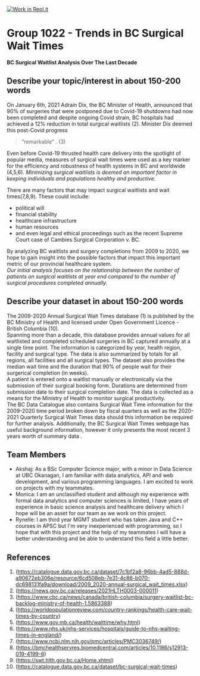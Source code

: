 [![Work in Repl.it](https://classroom.github.com/assets/work-in-replit-14baed9a392b3a25080506f3b7b6d57f295ec2978f6f33ec97e36a161684cbe9.svg)](https://classroom.github.com/online_ide?assignment_repo_id=362944&assignment_repo_type=GroupAssignmentRepo)
# Group 1022 - Trends in BC Surgical Wait Times

**BC Surgical Waitlist Analysis Over The Last Decade**

## Describe your topic/interest in about 150-200 words

On January 6th, 2021 Adrain Dix, the BC Minister of Health, announced that 90% of surgeries that were postponed due to Covid-19 shutdowns had now been completed and despite ongoing Covid strain, BC hospitals had achieved a 12% reduction in total surgical waitlists (2). Minister Dix deemed this post-Covid progress 
>"remarkable"
. (3)

Even before Covid-19 thrusted health care delivery into the spotlight of popular media, measures of surgical wait times were used as a key marker for the efficiency and robustness of health systems in BC and worldwide (4,5,6).  *Minimizing surgical waitlists is deemed an important factor in keeping individuals and populations healthy and productive.* 

There are many factors that may impact surgical waitlists and wait times(7,8,9).  These could include:
- political will 
- financial stability
- healthcare infrastructure 
- human resources 
- and even legal and ethical proceedings such as the recent Supreme Court case of Cambies Surgical Corporation v. BC.  

By analyzing BC waitlists and surgery completions from 2009 to 2020, we hope to gain insight into the possible factors that impact this important metric of our provincial healthcare system.  
*Our initial analysis focuses on the relationship between the number of patients on surgical waitlists at year end compared to the number of surgical procedures completed annually.*


## Describe your dataset in about 150-200 words

The 2009-2020 Annual Surgical Wait Times database (1) is published by the BC Ministry of Health and licensed under Open Government Licence - British Columbia (10).  
Spanning more than a decade, this database provides annual values for all waitlisted and completed scheduled surgeries in BC captured annually at a single time point.  The information is categorized by year, health region, facility and surgical type.  The data is also summarized by totals for all regions, all facilities and all surgical types.  The dataset also provides the median wait time and the duration that 90% of people wait for their surgerical completion (in weeks).  
A patient is entered onto a waitlist manually or electronically via the submission of their surgical booking form.  Durations are determined from submission date to their surgical completion date. 
The data is collected as a means for the Ministry of Health to monitor surgical productivity.  
The BC Data Catalogue also contains Surgical Wait Time information for the 2009-2020 time period broken down by fiscal quarters as well as the 2020-2021 Quarterly Surgical Wait Times data should this information be required for further analysis.  Additionally, the BC Surgical Wait Times webpage has useful background information, however it only presents the most recent 3 years worth of summary data .

## Team Members

- Akshaj: As a BSc Computer Science major, with a minor in Data Science at UBC Okanagan, I am familiar with data analytics, API and web development, and various programming languages. I am excited to work on projects with my teammates. 
- Monica: I am an unclassified student and although my experience with formal data analytics and computer sciences is limited, I have years of experience in basic science analysis and healthcare delivery which I hope will be an asset for our team as we work on this project.   
- Rynelle: I am third year MGMT student who has taken Java and C++ courses in APSC but I'm very inexperienced with programming, so I hope that with this project and the help of my teammates I will have a better understanding and be able to understand this field a little better.

## References

1. (https://catalogue.data.gov.bc.ca/dataset/7c1bf2a8-96bb-4ad5-888d-a90672eb306e/resource/6cd508eb-7e31-4c86-b070-dc698131fa9a/download/2009_2020-annual-surgical_wait_times.xlsx)
2. (https://news.gov.bc.ca/releases/2021HLTH0003-000011)
3. (https://www.cbc.ca/news/canada/british-columbia/surgery-waitlist-bc-backlog-ministry-of-health-1.5863388)
4. (https://worldpopulationreview.com/country-rankings/health-care-wait-times-by-country)
5. (https://www.gov.mb.ca/health/waittime/why.html)
6. (https://www.nhs.uk/nhs-services/hospitals/guide-to-nhs-waiting-times-in-england/)
7. (https://www.ncbi.nlm.nih.gov/pmc/articles/PMC3036749/)
8. (https://bmchealthservres.biomedcentral.com/articles/10.1186/s12913-019-4199-6)
9. (https://swt.hlth.gov.bc.ca/Home.xhtml)
10. (https://catalogue.data.gov.bc.ca/dataset/bc-surgical-wait-times)
